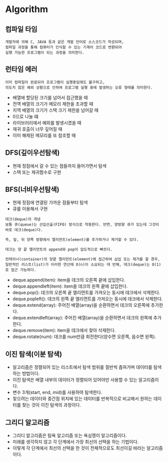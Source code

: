 # Algorithm

## 컴파일 타임
```
개발자에 의해 C, JAVA 등과 같은 개발 언어로 소스코드가 작성되며, 
컴파일 과정을 통해 컴퓨터가 인식할 수 있는 기계어 코드로 변환되어 
실행 가능한 프로그램이 되는 과정을 의미한다.
```
## 런타임 에러
```
이미 컴파일이 완료되어 프로그램이 실행중임에도 불구하고, 
의도치 않은 예외 상황으로 인하여 프로그램 실행 중에 발생하는 오류 형태를 의미한다.
```
- 배열에 할당된 크기를 넘어서 접근했을 때
- 전역 배열의 크기가 메모리 제한을 초과할 때
- 지역 배열의 크기가 스택 크기 제한을 넘어갈 때
- 0으로 나눌 떄
- 라이브러리에서 예외를 발생시켰을 때
- 재귀 호출이 너무 깊어질 때
- 이미 해제된 메모리를 또 참조할 때

## DFS(깊이우선탐색)
- 현재 정점에서 갈 수 있는 점들까지 들어가면서 탐색
- 스택 또는 재귀함수로 구현

## BFS(너비우선탐색)
- 현재 정점에 연결된 가까운 점들부터 탐색
- 큐를 이용해서 구현
```
데크(deque)의 개념
보통 큐(queue)는 선입선출(FIFO) 방식으로 작동한다. 반면, 양방향 큐가 있는데 그것이 바로 데크(deque)다.

즉, 앞, 뒤 양쪽 방향에서 엘리먼트(element)를 추가하거나 제거할 수 있다.

데크는 양 끝 엘리먼트의 append와 pop이 압도적으로 빠르다.

컨테이너(container)의 양끝 엘리먼트(element)에 접근하여 삽입 또는 제거를 할 경우, 
일반적인 리스트(list)가 이러한 연산에 O(n)이 소요되는 데 반해, 데크(deque)는 O(1)로 접근 가능하다.
```
- deque.append(item): item을 데크의 오른쪽 끝에 삽입한다.
- deque.appendleft(item): item을 데크의 왼쪽 끝에 삽입한다.
- deque.pop(): 데크의 오른쪽 끝 엘리먼트를 가져오는 동시에 데크에서 삭제한다.
- deque.popleft(): 데크의 왼쪽 끝 엘리먼트를 가져오는 동시에 데크에서 삭제한다.
- deque.extend(array): 주어진 배열(array)을 순환하면서 데크의 오른쪽에 추가한다.
- deque.extendleft(array): 주어진 배열(array)을 순환하면서 데크의 왼쪽에 추가한다.
- deque.remove(item): item을 데크에서 찾아 삭제한다.
- deque.rotate(num): 데크를 num만큼 회전한다(양수면 오른쪽, 음수면 왼쪽).

## 이진 탐색(이분 탐색) 
- 알고리즘은 정렬되어 있는 리스트에서 탐색 범위를 절반씩 좁혀가며 데이터를 탐색하는 방법이다.
- 이진 탐색은 배열 내부의 데이터가 정렬되어 있어야만 사용할 수 있는 알고리즘이다.
- 변수 3개(start, end, mid)를 사용하여 탐색한다. 
- 찾으려는 데이터와 중간점 위치에 있는 데이터를 반복적으로 비교해서 원하는 데이터를 찾는 것이 이진 탐색의 과정이다.

## 그리디 알고리즘
- 그리디 알고리즘은 탐욕 알고리즘 또는 욕심쟁이 알고리즘이다.
- 미래를 생각하지 않고 각 단계에서 가장 최선의 선택을 하는 기법이다. 
- 이렇게 각 단계에서 최선의 선택을 한 것이 전체적으로도 최선이길 바라는 알고리즘이다.
